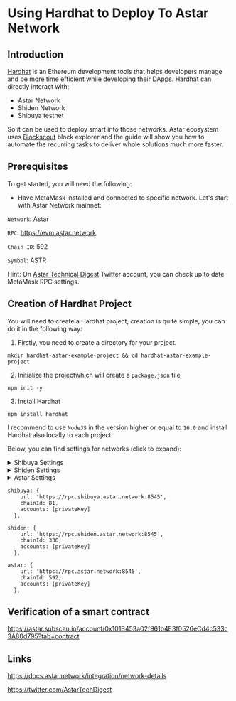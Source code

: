 # Using Hardhat to Deploy To Astar Network

## Introduction

[Hardhat](https://hardhat.org/) is an Ethereum development tools that helps developers manage and be more time efficient while developing their DApps. Hardhat can directly interact with:
- Astar Network
- Shiden Network
- Shibuya testnet

So it can be used to deploy smart into those networks. Astar ecosystem uses [Blockscout](https://blockscout.com/astar/) block explorer and the guide will show you how to automate the recurring tasks to deliver whole solutions much more faster. 

## Prerequisites

To get started, you will need the following:

- Have MetaMask installed and connected to specific network. Let's start with Astar Network mainnet:

`Network`: Astar

`RPC`: https://evm.astar.network

`Chain ID`: 592

`Symbol`: ASTR

Hint: On [Astar Technical Digest](https://twitter.com/AstarTechDigest) Twitter account, you can check up to date MetaMask RPC settings.

## Creation of Hardhat Project

You will need to create a Hardhat project, creation is quite simple, you can do it in the following way:

1. Firstly, you need to create a directory for your project.

`mkdir hardhat-astar-example-project && cd hardhat-astar-example-project`

2. Initialize the projectwhich will create a `package.json` file

`npm init -y`

3. Install Hardhat
   
`npm install hardhat`

I recommend to use `NodeJS` in the version higher or equal to `16.0` and install Hardhat also locally to each project.

Below, you can find settings for networks (click to expand):

<details><summary>Shibuya Settings</summary>
<p>
   
   ```
   Network Name:  Shibuya
   RPC: https://evm.shibuya.astar.network
   Chain ID: 81
   Currency Symbol: SBY
   Block explorer: https://blockscout.com/shibuya/
   ```

</p>
</details>

<details><summary>Shiden Settings</summary>
<p>
   
   ```
   Network Name:  Shiden
   RPC: https://evm.shiden.astar.network
   Chain ID: 336
   Currency Symbol: SDN
   Block explorer: https://blockscout.com/shiden
   ```

</p>
</details>

<details><summary>Astar Settings</summary>
<p>
   
   ```
   Network Name:  Astar Network
   RPC: https://evm.astar.network
   Chain ID: 592
   Currency Symbol: ASTR
   Block explorer: https://blockscout.com/astar
   ```

</p>
</details>

```
shibuya: {
    url: 'https://rpc.shibuya.astar.network:8545',
    chainId: 81,
    accounts: [privateKey]
  },
```

```
shiden: {
    url: 'https://rpc.shiden.astar.network:8545',
    chainId: 336,
    accounts: [privateKey]
  },
```

```
astar: {
    url: 'https://rpc.astar.network:8545',
    chainId: 592,
    accounts: [privateKey]
  },
```

## Verification of a smart contract

https://astar.subscan.io/account/0x101B453a02f961b4E3f0526eCd4c533c3A80d795?tab=contract

## Links

https://docs.astar.network/integration/network-details

https://twitter.com/AstarTechDigest

